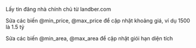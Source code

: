 Lấy tin đăng nhà chính chủ từ landber.com

Sửa các biến @min_price, @max_price để cập nhật khoảng giá, ví dụ 1500 là 1.5 tỷ

Sửa các biến @min_area, @max_area để cập nhật giói hạn diện tích